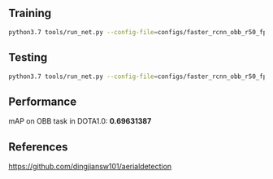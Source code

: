 ## Training
```sh
python3.7 tools/run_net.py --config-file=configs/faster_rcnn_obb_r50_fpn_1x_dota.py --task=train
```

## Testing
```sh
python3.7 tools/run_net.py --config-file=configs/faster_rcnn_obb_r50_fpn_1x_dota.py --task=test
```

## Performance
mAP on OBB task in DOTA1.0: <b>0.69631387</b>

## References
https://github.com/dingjiansw101/aerialdetection